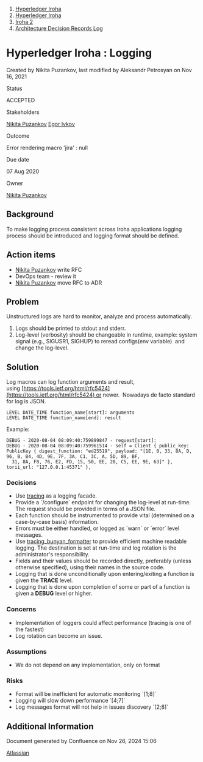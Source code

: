 1. [Hyperledger Iroha](index.html)
2. [Hyperledger Iroha](Hyperledger-Iroha_20873224.html)
3. [Iroha 2](Iroha-2_21012047.html)
4. [Architecture Decision Records Log](Architecture-Decision-Records-Log_21016003.html)

# Hyperledger Iroha : Logging

Created by Nikita Puzankov, last modified by Aleksandr Petrosyan on Nov 16, 2021

Status

ACCEPTED

Stakeholders

[Nikita Puzankov](https://lf-hyperledger.atlassian.net/wiki/people/5df113768998970e5b434e0a?ref=confluence) [Egor Ivkov](https://lf-hyperledger.atlassian.net/wiki/people/5dd9631c1cf3c20ef5ff9f0f?ref=confluence)

Outcome

Error rendering macro 'jira' : null

Due date

07 Aug 2020

Owner

[Nikita Puzankov](https://lf-hyperledger.atlassian.net/wiki/people/5df113768998970e5b434e0a?ref=confluence) 

## Background

To make logging process consistent across Iroha applications logging process should be introduced and logging format should be defined.

## Action items

- [Nikita Puzankov](https://lf-hyperledger.atlassian.net/wiki/people/5df113768998970e5b434e0a?ref=confluence) write RFC
- DevOps team - review it
- [Nikita Puzankov](https://lf-hyperledger.atlassian.net/wiki/people/5df113768998970e5b434e0a?ref=confluence) move RFC to ADR

## Problem

Unstructured logs are hard to monitor, analyze and process automatically.

1. Logs should be printed to stdout and stderr.
2. Log-level (verbosity) should be changeable in runtime, example: system signal (e.g., SIGUSR1, SIGHUP) to reread configs(env variable)  and change the log-level.

## Solution

Log macros can log function arguments and result, using [https://tools.ietf.org/html/rfc5424](https://tools.ietf.org/html/rfc5424) or newer.  Nowadays de facto standard for log is JSON.

```
LEVEL DATE_TIME function_name[start]: arguments
LEVEL DATE_TIME function_name[end]: result
```

Example:

```
DEBUG - 2020-08-04 08:09:40:759899847 - request[start]: 
DEBUG - 2020-08-04 08:09:40:759961514 - self = Client { public_key: PublicKey { digest_function: "ed25519", payload: "[1E, 0, 33, 8A, D, 96, B, B4, 4D, 9E, 7F, 3A, C1, 3C, A, 5D, 89, BF,
  31, 8A, F8, 76, E2, FD, 15, 50, EE, 28, C5, EE, 9E, 63]" }, torii_url: "127.0.0.1:45371" },
```

### Decisions

- Use [tracing](https://github.com/tokio-rs/tracing) as a logging facade.
- Provide a \`/configure\` endpoint for changing the log-level at run-time. The request should be provided in terms of a JSON file.
- Each function should be instrumented to provide vital (determined on a case-by-case basis) information.
- Errors must be either handled, or logged as \`warn\` or \`error\` level messages.
- Use [tracing\_bunyan\_formatter](https://docs.rs/tracing-bunyan-formatter/0.1.6/tracing_bunyan_formatter/) to provide efficient machine readable logging. The destination is set at run-time and log rotation is the administrator's responsibility.
- Fields and their values should be recorded directly, preferably (unless otherwise specified), using their names in the source code.
- Logging that is done unconditionally upon entering/exiting a function is given the **TRACE** level.
- Logging that is done upon completion of some or part of a function is given a **DEBUG** level or higher.

### Concerns

- Implementation of loggers could affect performance (tracing is one of the fastest)
- Log rotation can become an issue.

### Assumptions

- We do not depend on any implementation, only on format

### Risks

- Format will be inefficient for automatic monitoring \`\[1;8]\`
- Logging will slow down performance \`\[4;7]\`
- Log messages format will not help in issues discovery \`\[2;8]\`

## Additional Information

Document generated by Confluence on Nov 26, 2024 15:06

[Atlassian](http://www.atlassian.com/)
